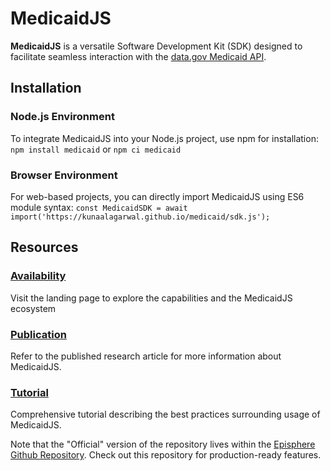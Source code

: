 # MedicaidJS
**MedicaidJS** is a versatile Software Development Kit (SDK) designed to facilitate seamless interaction with the [data.gov Medicaid API](https://www.medicaid.gov/). 

## Installation

### Node.js Environment
To integrate MedicaidJS into your Node.js project, use npm for installation:
`npm install medicaid` or `npm ci medicaid` 
### Browser Environment
For web-based projects, you can directly import MedicaidJS using ES6 module syntax:
`const MedicaidSDK = await import('https://kunaalagarwal.github.io/medicaid/sdk.js');`

## Resources
###  [Availability](https://episphere.github.io/medicaid/)
Visit the landing page to explore the capabilities and the MedicaidJS ecosystem
### [Publication](https://academic.oup.com/bioinformaticsadvances/article/3/1/vbad170/7455249?login=false)
Refer to the published research article for more information about MedicaidJS.
### [Tutorial](https://www.youtube.com/watch?v=5ie68NFGEHs)
Comprehensive tutorial describing the best practices surrounding usage of MedicaidJS.

Note that the "Official" version of the repository lives within the [Episphere Github Repository](https://github.com/episphere/medicaid). Check out this repository for production-ready features.


